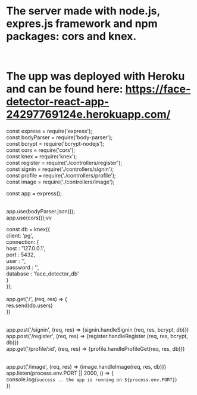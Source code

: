 # The server made with node.js, expres.js framework and npm packages: cors and knex. <br><br>
# The upp was deployed with Heroku and can be found here: https://face-detector-react-app-24297769124e.herokuapp.com/ <br>


const express = require('express');<br>
const bodyParser = require('body-parser');<br>
const bcrypt = require('bcrypt-nodejs');<br>
const cors = require('cors');<br>
const knex = require('knex');<br>
const register = require('./controllers/register');<br>
const signin = require('./controllers/signin');<br>
const profile = require('./controllers/profile');<br>
const image = require('./controllers/image');<br>

const app = express();<br><br>

app.use(bodyParser.json());<br>
app.use(cors());vv

const db = knex({<br>
    client: 'pg',<br>
    connection: {<br>
      host : '127.0.0.1',<br>
      port : 5432,<br>
      user : '',<br>
      password : '',<br>
      database : 'face_detector_db'<br>
    }  <br>
  });<br><br>
  app.get('/', (req, res) => {<br>
    res.send(db.users)<br>
})<br><br>

app.post('/signin', (req, res) => {signin.handleSignin (req, res, bcrypt, db)})<br>
app.post('/register', (req, res) => {register.handleRegister (req, res, bcrypt, db)})<br>
app.get('/profile/:id', (req, res) => {profile.handleProfileGet(req, res, db)})<br><br>

app.put('/image', (req, res) => {image.handleImage(req, res, db)})<br>
app.listen(process.env.PORT || 2000, () => {<br>
    console.log(`success .. the app is running on ${process.env.PORT}`)<br>
})<br>
